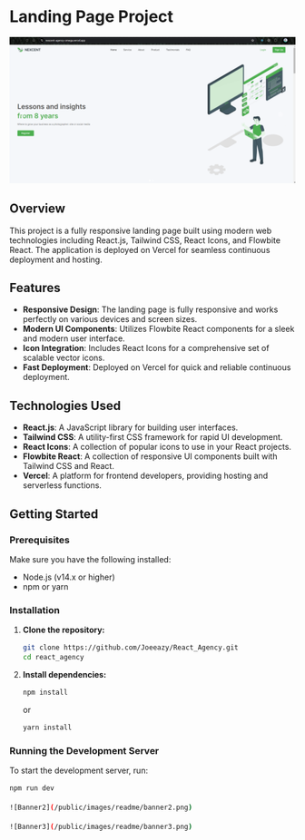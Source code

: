# Landing Page Project

![Banner1](/public/images/readme/banner1.png)

## Overview

This project is a fully responsive landing page built using modern web technologies including React.js, Tailwind CSS, React Icons, and Flowbite React. The application is deployed on Vercel for seamless continuous deployment and hosting.

## Features

- **Responsive Design**: The landing page is fully responsive and works perfectly on various devices and screen sizes.
- **Modern UI Components**: Utilizes Flowbite React components for a sleek and modern user interface.
- **Icon Integration**: Includes React Icons for a comprehensive set of scalable vector icons.
- **Fast Deployment**: Deployed on Vercel for quick and reliable continuous deployment.

## Technologies Used

- **React.js**: A JavaScript library for building user interfaces.
- **Tailwind CSS**: A utility-first CSS framework for rapid UI development.
- **React Icons**: A collection of popular icons to use in your React projects.
- **Flowbite React**: A collection of responsive UI components built with Tailwind CSS and React.
- **Vercel**: A platform for frontend developers, providing hosting and serverless functions.

## Getting Started

### Prerequisites

Make sure you have the following installed:

- Node.js (v14.x or higher)
- npm or yarn

### Installation

1. **Clone the repository:**

   ```bash
   git clone https://github.com/Joeeazy/React_Agency.git
   cd react_agency
   ```

2. **Install dependencies:**
   ```bash
   npm install
   ```
   or
   ```bash
   yarn install
   ```

### Running the Development Server

To start the development server, run:

```bash
npm run dev

![Banner2](/public/images/readme/banner2.png)

![Banner3](/public/images/readme/banner3.png)
```
